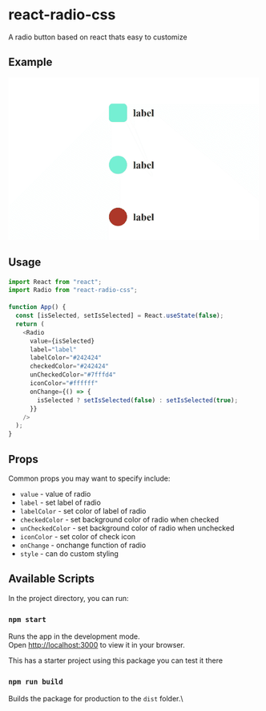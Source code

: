 # react-radio-css

A radio button based on react thats easy to customize

## Example

![Screenshot](./public/example.gif)

## Usage

```js
import React from "react";
import Radio from "react-radio-css";

function App() {
  const [isSelected, setIsSelected] = React.useState(false);
  return (
    <Radio
      value={isSelected}
      label="label"
      labelColor="#242424"
      checkedColor="#242424"
      unCheckedColor="#7fffd4"
      iconColor="#ffffff"
      onChange={() => {
        isSelected ? setIsSelected(false) : setIsSelected(true);
      }}
    />
  );
}
```

## Props

Common props you may want to specify include:

- `value` - value of radio
- `label` - set label of radio
- `labelColor` - set color of label of radio
- `checkedColor` - set background color of radio when checked
- `unCheckedColor` - set background color of radio when unchecked
- `iconColor` - set color of check icon
- `onChange` - onchange function of radio
- `style` - can do custom styling

## Available Scripts

In the project directory, you can run:

### `npm start`

Runs the app in the development mode.\
Open [http://localhost:3000](http://localhost:3000) to view it in your browser.

This has a starter project using this package you can test it there

### `npm run build`

Builds the package for production to the `dist` folder.\
